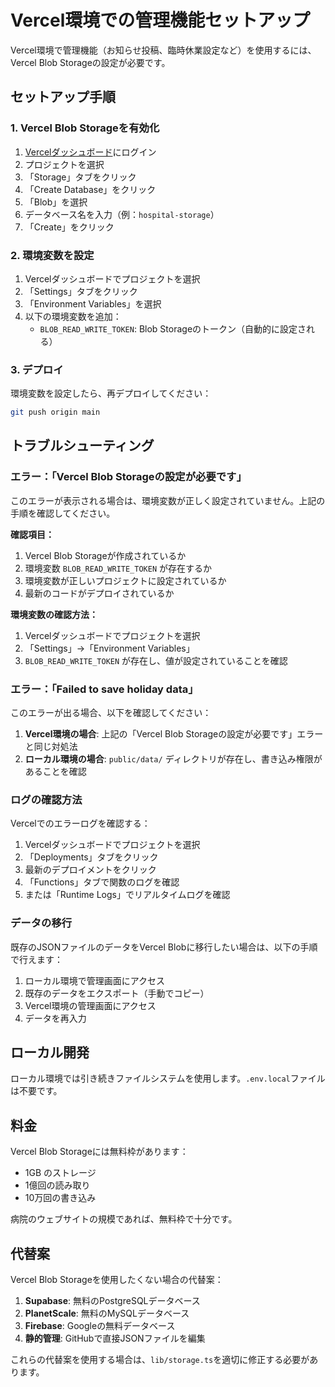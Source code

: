 # Vercel環境での管理機能セットアップ

Vercel環境で管理機能（お知らせ投稿、臨時休業設定など）を使用するには、Vercel Blob Storageの設定が必要です。

## セットアップ手順

### 1. Vercel Blob Storageを有効化

1. [Vercelダッシュボード](https://vercel.com/dashboard)にログイン
2. プロジェクトを選択
3. 「Storage」タブをクリック
4. 「Create Database」をクリック
5. 「Blob」を選択
6. データベース名を入力（例：`hospital-storage`）
7. 「Create」をクリック

### 2. 環境変数を設定

1. Vercelダッシュボードでプロジェクトを選択
2. 「Settings」タブをクリック
3. 「Environment Variables」を選択
4. 以下の環境変数を追加：
   - `BLOB_READ_WRITE_TOKEN`: Blob Storageのトークン（自動的に設定される）

### 3. デプロイ

環境変数を設定したら、再デプロイしてください：

```bash
git push origin main
```

## トラブルシューティング

### エラー：「Vercel Blob Storageの設定が必要です」

このエラーが表示される場合は、環境変数が正しく設定されていません。上記の手順を確認してください。

**確認項目：**
1. Vercel Blob Storageが作成されているか
2. 環境変数 `BLOB_READ_WRITE_TOKEN` が存在するか
3. 環境変数が正しいプロジェクトに設定されているか
4. 最新のコードがデプロイされているか

**環境変数の確認方法：**
1. Vercelダッシュボードでプロジェクトを選択
2. 「Settings」→「Environment Variables」
3. `BLOB_READ_WRITE_TOKEN` が存在し、値が設定されていることを確認

### エラー：「Failed to save holiday data」

このエラーが出る場合、以下を確認してください：

1. **Vercel環境の場合**: 上記の「Vercel Blob Storageの設定が必要です」エラーと同じ対処法
2. **ローカル環境の場合**: `public/data/` ディレクトリが存在し、書き込み権限があることを確認

### ログの確認方法

Vercelでのエラーログを確認する：
1. Vercelダッシュボードでプロジェクトを選択
2. 「Deployments」タブをクリック
3. 最新のデプロイメントをクリック
4. 「Functions」タブで関数のログを確認
5. または「Runtime Logs」でリアルタイムログを確認

### データの移行

既存のJSONファイルのデータをVercel Blobに移行したい場合は、以下の手順で行えます：

1. ローカル環境で管理画面にアクセス
2. 既存のデータをエクスポート（手動でコピー）
3. Vercel環境の管理画面にアクセス
4. データを再入力

## ローカル開発

ローカル環境では引き続きファイルシステムを使用します。`.env.local`ファイルは不要です。

## 料金

Vercel Blob Storageには無料枠があります：
- 1GB のストレージ
- 1億回の読み取り
- 10万回の書き込み

病院のウェブサイトの規模であれば、無料枠で十分です。

## 代替案

Vercel Blob Storageを使用したくない場合の代替案：

1. **Supabase**: 無料のPostgreSQLデータベース
2. **PlanetScale**: 無料のMySQLデータベース
3. **Firebase**: Googleの無料データベース
4. **静的管理**: GitHubで直接JSONファイルを編集

これらの代替案を使用する場合は、`lib/storage.ts`を適切に修正する必要があります。